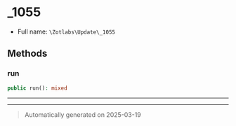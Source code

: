 
# _1055





* Full name: `\Zotlabs\Update\_1055`




## Methods


### run



```php
public run(): mixed
```












***


***
> Automatically generated on 2025-03-19
